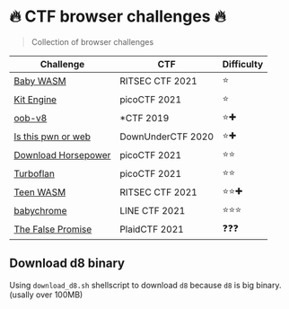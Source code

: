 # 🔥 CTF browser challenges 🔥

> Collection of browser challenges

|Challenge|CTF|Difficulty|
|------|-----|---|
|[Baby WASM](https://github.com/exd0tpy/CTF-browser-challenges/tree/main/Baby_WASM)|RITSEC CTF 2021|⭐|
|[Kit Engine](https://github.com/exd0tpy/CTF-browser-challenges/tree/main/Kit_Engine)|picoCTF 2021|⭐|
|[oob-v8](https://github.com/exd0tpy/CTF-browser-challenges/tree/main/oob-v8)|*CTF 2019|⭐✚|
|[Is this pwn or web](https://github.com/exd0tpy/CTF-browser-challenges/tree/main/Is_this_pwn_or_web)|DownUnderCTF 2020|⭐✚|
|[Download Horsepower](https://github.com/exd0tpy/CTF-browser-challenges/tree/main/Download_Horsepower)|picoCTF 2021|⭐⭐|
|[Turboflan](https://github.com/exd0tpy/CTF-browser-challenges/tree/main/Turboflan)|picoCTF 2021|⭐⭐|
|[Teen WASM](https://github.com/exd0tpy/CTF-browser-challenges/tree/main/Teen_WASM)|RITSEC CTF 2021|⭐⭐✚|
|[babychrome](https://github.com/exd0tpy/CTF-browser-challenges/tree/main/babychrome)|LINE CTF 2021|⭐⭐⭐|
|[The False Promise](https://github.com/exd0tpy/CTF-browser-challenges/tree/main/The_False_Promise)|PlaidCTF 2021|❓❓❓|
## Download d8 binary
Using `download_d8.sh` shellscript to download `d8` because `d8` is big binary. (usally over 100MB)  


